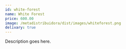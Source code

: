 ```yaml
---
id: white-forest
name: White Forest
price: 600.00
image: /metadistribuidora/dist/images/whiteforest.png
delivary: true
---
```

Description goes here.
